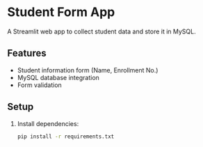 # Student Form App

A Streamlit web app to collect student data and store it in MySQL.

## Features
- Student information form (Name, Enrollment No.)
- MySQL database integration
- Form validation

## Setup
1. Install dependencies:
   ```bash
   pip install -r requirements.txt